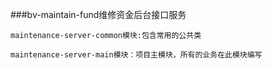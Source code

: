 ###bv-maintain-fund维修资金后台接口服务

`maintenance-server-common模块:包含常用的公共类`

`maintenance-server-main模块：项目主模块，所有的业务在此模块编写`